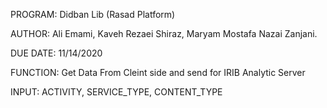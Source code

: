 
 PROGRAM:   Didban Lib (Rasad Platform)
 
 AUTHOR:    Ali Emami, Kaveh Rezaei Shiraz, Maryam Mostafa Nazai Zanjani.
  
 DUE DATE:  11/14/2020

 FUNCTION:  Get Data From Cleint side and send for IRIB Analytic Server

 INPUT:     ACTIVITY, SERVICE_TYPE, CONTENT_TYPE
 
